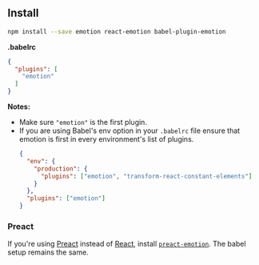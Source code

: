 ## Install

```bash
npm install --save emotion react-emotion babel-plugin-emotion
```

**.babelrc**
```json
{
  "plugins": [
    "emotion"
  ]
}
```

**Notes:**
- Make sure `"emotion"` is the first plugin.
- If you are using Babel's env option in your `.babelrc` file ensure that emotion is first in every environment's list of plugins.
  ```json
  {
    "env": {
      "production": {
        "plugins": ["emotion", "transform-react-constant-elements"]
      }
    },
    "plugins": ["emotion"]
  }
  ```

### Preact

If you're using [Preact](https://github.com/developit/preact) instead of [React](https://github.com/facebook/react), install [`preact-emotion`](./preact.md). The babel setup remains the same.
